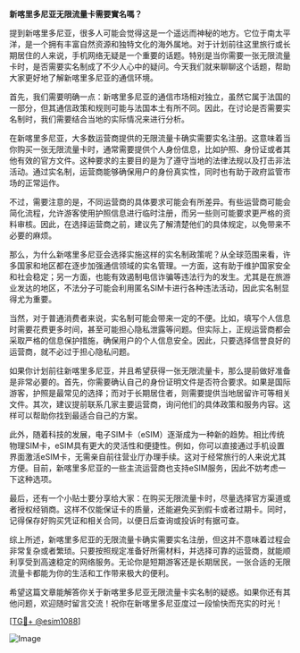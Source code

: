 **新喀里多尼亚无限流量卡需要實名嗎？**

提到新喀里多尼亚，很多人可能会觉得这是一个遥远而神秘的地方。它位于南太平洋，是一个拥有丰富自然资源和独特文化的海外属地。对于计划前往这里旅行或长期居住的人来说，手机网络无疑是一个重要的话题。特别是当你需要一张无限流量卡时，是否需要实名制成了不少人心中的疑问。今天我们就来聊聊这个话题，帮助大家更好地了解新喀里多尼亚的通信环境。

首先，我们需要明确一点：新喀里多尼亚的通信市场相对独立，虽然它属于法国的一部分，但其通信政策和规则可能与法国本土有所不同。因此，在讨论是否需要实名制时，我们需要结合当地的实际情况来进行分析。

在新喀里多尼亚，大多数运营商提供的无限流量卡确实需要实名注册。这意味着当你购买一张无限流量卡时，通常需要提供个人身份信息，比如护照、身份证或者其他有效的官方文件。这种要求的主要目的是为了遵守当地的法律法规以及打击非法活动。通过实名制，运营商能够确保用户的身份真实性，同时也有助于政府监管市场的正常运作。

不过，需要注意的是，不同运营商的具体要求可能会有所差异。有些运营商可能会简化流程，允许游客使用护照信息进行临时注册，而另一些则可能要求更严格的资料审核。因此，在选择运营商之前，建议先了解清楚他们的具体规定，以免带来不必要的麻烦。

那么，为什么新喀里多尼亚会选择实施这样的实名制政策呢？从全球范围来看，许多国家和地区都在逐步加强通信领域的实名管理。一方面，这有助于维护国家安全和社会稳定；另一方面，也能有效遏制电信诈骗等违法行为的发生。尤其是在旅游业发达的地区，不法分子可能会利用匿名SIM卡进行各种违法活动，因此实名制显得尤为重要。

当然，对于普通消费者来说，实名制可能会带来一定的不便。比如，填写个人信息时需要花费更多时间，甚至可能担心隐私泄露等问题。但实际上，正规运营商都会采取严格的信息保护措施，确保用户的个人信息安全。因此，只要选择信誉良好的运营商，就不必过于担心隐私问题。

如果你计划前往新喀里多尼亚，并且希望获得一张无限流量卡，那么提前做好准备是非常必要的。首先，你需要确认自己的身份证明文件是否符合要求。如果是国际游客，护照是最常见的选择；而对于长期居住者，则需要提供当地居留许可等相关文件。其次，建议提前联系几家主要运营商，询问他们的具体政策和服务内容。这样可以帮助你找到最适合自己的方案。

此外，随着科技的发展，电子SIM卡（eSIM）逐渐成为一种新的趋势。相比传统物理SIM卡，eSIM具有更大的灵活性和便捷性。例如，你可以直接通过手机设置界面激活eSIM卡，无需亲自前往营业厅办理手续。这对于经常旅行的人来说尤其方便。目前，新喀里多尼亚的一些主流运营商也支持eSIM服务，因此不妨考虑一下这种选项。

最后，还有一个小贴士要分享给大家：在购买无限流量卡时，尽量选择官方渠道或者授权经销商。这样不仅能保证卡的质量，还能避免买到假卡或者过期卡。同时，记得保存好购买凭证和相关合同，以便日后查询或投诉时有据可查。

综上所述，新喀里多尼亚的无限流量卡确实需要实名注册，但这并不意味着过程会非常复杂或者繁琐。只要按照规定准备好所需材料，并选择可靠的运营商，就能顺利享受到高速稳定的网络服务。无论你是短期游客还是长期居民，一张合适的无限流量卡都能为你的生活和工作带来极大的便利。

希望这篇文章能解答你关于新喀里多尼亚无限流量卡实名制的疑惑。如果你还有其他问题，欢迎随时留言交流！祝你在新喀里多尼亚度过一段愉快而充实的时光！

[[TG💪+ @esim1088](https://t.me/s/esim1088)]

![Image](https://i.postimg.cc/4NQfJmqS/Snipaste-2025-05-13-00-14-12.png)